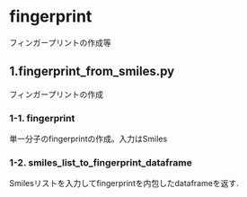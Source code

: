 # fingerprint
フィンガープリントの作成等

## 1.fingerprint_from_smiles.py
フィンガープリントの作成
### 1-1. fingerprint
単一分子のfingerprintの作成。入力はSmiles
### 1-2. smiles_list_to_fingerprint_dataframe
Smilesリストを入力してfingerprintを内包したdataframeを返す.

